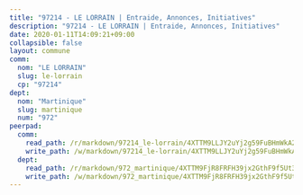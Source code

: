 ```yaml
---
title: "97214 - LE LORRAIN | Entraide, Annonces, Initiatives"
description: "97214 - LE LORRAIN | Entraide, Annonces, Initiatives"
date: 2020-01-11T14:09:21+09:00
collapsible: false
layout: commune
comm:
  nom: "LE LORRAIN"
  slug: le-lorrain
  cp: "97214"
dept:
  nom: "Martinique"
  slug: martinique
  num: "972"
peerpad:
  comm:
    read_path: /r/markdown/97214_le-lorrain/4XTTM9LLJY2uYj2g59FuBHmWkA2vppNToXpXE6xrPcRqeDtWJ
    write_path: /w/markdown/97214_le-lorrain/4XTTM9LLJY2uYj2g59FuBHmWkA2vppNToXpXE6xrPcRqeDtWJ-K3TgUeoQ4HPiTQJdDMi2yym1k8Yujox1Q7tt2TuHeYeLQjR1fRJWpQF9aVZtoQZjRV2BUug2xfiJUxsnke21fnoYJN32n5BE3Tg3gDBT3eWRVYGjfpuAPJs4ygYrzm9zWT6xCvDC
  dept:
    read_path: /r/markdown/972_martinique/4XTTM9FjR8FRFH39jx2GthF9f5Ut3jiyTsdjpE2SrJvqmXdjo
    write_path: /w/markdown/972_martinique/4XTTM9FjR8FRFH39jx2GthF9f5Ut3jiyTsdjpE2SrJvqmXdjo-K3TgUeaxrptm9NswN2JSgXE3aKS9HKQgEZZxfKsdUeDs9w3MK5eeUTz8x8PBEEF3j1uCcfT9q4aM46ZnJH1PtFEse18Xf51n2ioUCkkCxop5a751j1HQ3bKXvk9CsEq3Wcvzm9gm
---
```


